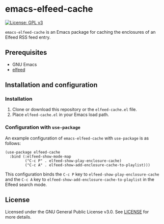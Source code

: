 emacs-elfeed-cache
=================

[![License: GPL v3](https://img.shields.io/badge/License-GPLv3-blue.svg)](./LICENSE)

`emacs-elfeed-cache` is an Emacs package for caching the enclosures of an Elfeed RSS feed entry.

Prerequisites
-------------

- GNU Emacs
- [elfeed](https://github.com/skeeto/elfeed)

Installation and configuration
------------------------------

### Installation

1. Clone or download this repository or the `elfeed-cache.el` file.
2. Place `elfeed-cache.el` in your Emacs load path.

### Configuration with `use-package`

An example configuration of `emacs-elfeed-cache` with `use-package` is as follows:

```emacs-lisp
(use-package elfeed-cache
  :bind (:elfeed-show-mode-map
         ("C-c P" . elfeed-show-play-enclosure-cache)
         ("C-c A" . elfeed-show-add-enclosure-cache-to-playlist)))
```

This configuration binds the `C-c P` key to `elfeed-show-play-enclosure-cache` and the `C-c A` key to `elfeed-show-add-enclosure-cache-to-playlist` in the Elfeed search mode.

License
-------

Licensed under the GNU General Public License v3.0. See [LICENSE](LICENSE) for more details.
